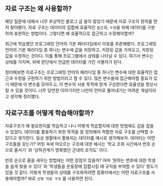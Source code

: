 ## 자료 구조는 왜 사용할까?

해당 질문에 대해서 너무 추상적인 블로그 글 들이 많았기 때문에 자료 구조의 정의를 먼저 찾아봤다. 자료 구조는 데이터의 집합에 효율적인 `접근`과, `수정`을 위해 데이터를 구분하여 표현하는 방법이다. 그렇다면 왜 효율적으로 접근하고 수정해야할까?

최근에 학습했던 프로그래밍 언어의 기본 패러다임에서 이유를 추론해봤다. 프로그래밍 언어의 기본 패러다임 중 하나는 변수에 값을 저장하고, 저장된 값을 가져오고, 저장된 값을 수정하는 것이다. 이를 통해 프로그램에서 상태를 나타날 수 있다. 여기서 변수는 상태를 가지며, 위에 문단에서 언급한 데이터를 가진 식별자가 된다.

정리해보면 자료구조는 프로그래밍 언어의 패러다임 중 하나인 변수에 대한 효율적인 접근과 수정을 구현하기 위한 방법이라고 할 수 있다. 많은 변수들에 접근해야할 필요가 있기 때문에 이 변수를 모아두고, 이 변수의 사용 목적에 맞게 구성한다면 효율성을 향상시킬 수 있을 것이다. 너무 당연한 이야기지만 나만의 언어로 풀어내기는 어려운 개념이라고 생각해 정리했다.

## 자료구조를 어떻게 학습해야할까?

자료구조가 왜 필요한지를 학습하고 나니 어떻게 학습할지에 대한 방법에도 감을 잡을 수 있었다. 데이터를 활용하기 위한 목적을 잘 정의해야 적합한 자료 구조를 선택할 수 있다고 생각한다. 일상 생활에서 활용되는 데이터를 예시로 생각해보자. 데이터는 어떤 구조들을 갖는가? 머릿 속에 떠오르는 구조에 대한 예시는 ‘학교 조회 시간에서 번호 순으로 줄서기' 와 ‘상하관계가 명확했던 군대의 조직도' 이다.

번호 순으로 줄을 세우는 방법에는 어떤 장점이 있을까? 아마 ‘원하는 번호에 대한 학생을 쉽게 찾을 수 있다’ 와 ‘학생들을 운동장에 집합시킬 때 규칙을 부여할 수 있다’ 정도가 있을 것 같다. 이렇게 학생들의 상태를 구조화하려면 컴퓨터에서는 어떤 자료구조를 사용해야할까? 바로 `선형 자료 구조` 를 사용하면 된다.
